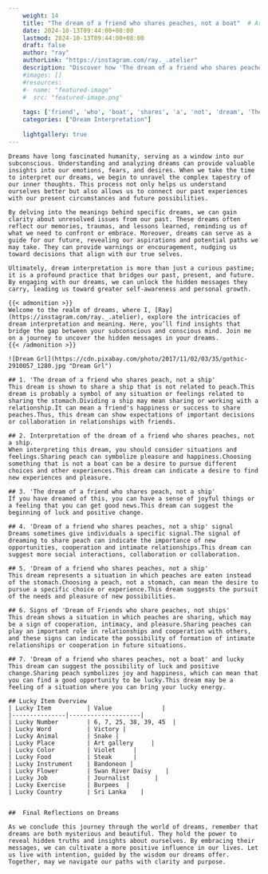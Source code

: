 ```yaml
---
    weight: 14
    title: "The dream of a friend who shares peaches, not a boat"  # Assuming 'title' column exists
    date: 2024-10-13T09:44:00+08:00
    lastmod: 2024-10-13T09:44:00+08:00
    draft: false
    author: "ray"
    authorLink: "https://instagram.com/ray._.atelier"
    description: "Discover how 'The dream of a friend who shares peaches, not a boat' can interpret your future and uncover its significant meanings in your life."
    #images: []
    #resources:
    #- name: "featured-image"
    #  src: "featured-image.png"
    
    tags: ['friend', 'who', 'boat', 'shares', 'a', 'not', 'dream', 'The', 'of', 'peaches,']
    categories: ["Dream Interpretation"]
    
    lightgallery: true
---
```

    
    Dreams have long fascinated humanity, serving as a window into our subconscious. Understanding and analyzing dreams can provide valuable insights into our emotions, fears, and desires. When we take the time to interpret our dreams, we begin to unravel the complex tapestry of our inner thoughts. This process not only helps us understand ourselves better but also allows us to connect our past experiences with our present circumstances and future possibilities.
    
    By delving into the meanings behind specific dreams, we can gain clarity about unresolved issues from our past. These dreams often reflect our memories, traumas, and lessons learned, reminding us of what we need to confront or embrace. Moreover, dreams can serve as a guide for our future, revealing our aspirations and potential paths we may take. They can provide warnings or encouragement, nudging us toward decisions that align with our true selves.
    
    Ultimately, dream interpretation is more than just a curious pastime; it is a profound practice that bridges our past, present, and future. By engaging with our dreams, we can unlock the hidden messages they carry, leading us toward greater self-awareness and personal growth.
    
    {{< admonition >}}
    Welcome to the realm of dreams, where I, [Ray](https://instagram.com/ray._.atelier), explore the intricacies of dream interpretation and meaning. Here, you’ll find insights that bridge the gap between your subconscious and conscious mind. Join me on a journey to uncover the hidden messages in your dreams.
    {{< /admonition >}}
    
    ![Dream Grl](https://cdn.pixabay.com/photo/2017/11/02/03/35/gothic-2910057_1280.jpg "Dream Grl")
    
    ## 1. 'The dream of a friend who shares peach, not a ship'
    This dream is shown to share a ship that is not related to peach.This dream is probably a symbol of any situation or feelings related to sharing the stomach.Dividing a ship may mean sharing or working with a relationship.It can mean a friend's happiness or success to share peaches.Thus, this dream can show expectations of important decisions or collaboration in relationships with friends.
    
    ## 2. Interpretation of the dream of a friend who shares peaches, not a ship.
    When interpreting this dream, you should consider situations and feelings.Sharing peach can symbolize pleasure and happiness.Choosing something that is not a boat can be a desire to pursue different choices and other experiences.This dream can indicate a desire to find new experiences and pleasure.
    
    ## 3. 'The dream of a friend who shares peach, not a ship'
    If you have dreamed of this, you can have a sense of joyful things or a feeling that you can get good news.This dream can suggest the beginning of luck and positive change.
    
    ## 4. 'Dream of a friend who shares peaches, not a ship' signal
    Dreams sometimes give individuals a specific signal.The signal of dreaming to share peach can indicate the importance of new opportunities, cooperation and intimate relationships.This dream can suggest more social interactions, collaboration or collaboration.
    
    ## 5. 'Dream of a friend who shares peaches, not a ship'
    This dream represents a situation in which peaches are eaten instead of the stomach.Choosing a peach, not a stomach, can mean the desire to pursue a specific choice or experience.This dream suggests the pursuit of the needs and pleasure of new possibilities.
    
    ## 6. Signs of 'Dream of Friends who share peaches, not ships'
    This dream shows a situation in which peaches are sharing, which may be a sign of cooperation, intimacy, and pleasure.Sharing peaches can play an important role in relationships and cooperation with others, and these signs can indicate the possibility of formation of intimate relationships or cooperation in future situations.
    
    ## 7. 'Dream of a friend who shares peaches, not a boat' and lucky
    This dream can suggest the possibility of luck and positive change.Sharing peach symbolizes joy and happiness, which can mean that you can find a good opportunity to be lucky.This dream may be a feeling of a situation where you can bring your lucky energy.
    
    ## Lucky Item Overview
    | Lucky Item          | Value              |
    |---------------|--------------------|
    | Lucky Number        | 6, 7, 25, 38, 39, 45  |
    | Lucky Word          | Victory |
    | Lucky Animal        | Snake |
    | Lucky Place         | Art gallery     |
    | Lucky Color         | Violet     |
    | Lucky Food          | Steak      |
    | Lucky Instrument    | Bandoneon |
    | Lucky Flower        | Swan River Daisy    |
    | Lucky Job           | Journalist       |
    | Lucky Exercise      | Burpees  |
    | Lucky Country       | Sri Lanka    |
    
    
    ##  Final Reflections on Dreams
    
    As we conclude this journey through the world of dreams, remember that dreams are both mysterious and beautiful. They hold the power to reveal hidden truths and insights about ourselves. By embracing their messages, we can cultivate a more positive influence in our lives. Let us live with intention, guided by the wisdom our dreams offer. Together, may we navigate our paths with clarity and purpose.
    